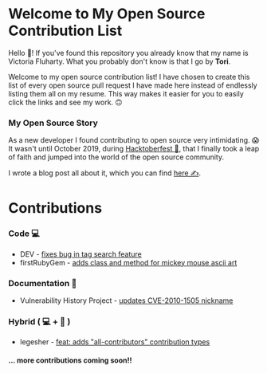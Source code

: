 # Welcome to My Open Source Contribution List

Hello 👋! If you've found this repository you already know that my name is Victoria Fluharty. What you probably don't know is that I go by **Tori**. 

Welcome to my open source contribution list! I have chosen to create this list of every open source pull request I have made here instead of endlessly listing them all on my resume. This way makes it easier for you to easily click the links and see my work. 🙃

### My Open Source Story

As a new developer I found contributing to open source very intimidating. 😱 It wasn't until October 2019, during [Hacktoberfest 🎃](https://hacktoberfest.digitalocean.com/), that I finally took a leap of faith and jumped into the world of the open source community. 

I wrote a blog post all about it, which you can find [here ✍️](https://dev.to/torianne02/hacktoberfest-getting-over-the-fear-of-open-source-41kg).

# Contributions

### Code 💻

+ DEV - [fixes bug in tag search feature](https://github.com/thepracticaldev/dev.to/pull/4222)
+ firstRubyGem - [adds class and method for mickey mouse ascii art](https://github.com/mackied0g/firstRubyGem/pull/18)

### Documentation 📝

+ Vulnerability History Project - [updates CVE-2010-1505 nickname](https://github.com/VulnerabilityHistoryProject/chromium-vulnerabilities/pull/273)

### Hybrid ( 💻 + 📝 )

+ legesher - [feat: adds "all-contributors" contribution types](https://github.com/legesher/legesher-docs/pull/33)

#### ... more contributions coming soon!!